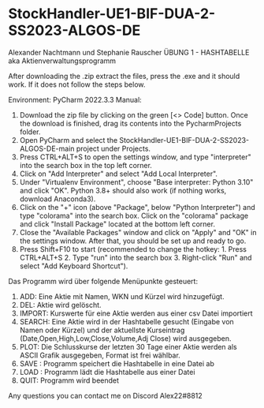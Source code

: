 # StockHandler-UE1-BIF-DUA-2-SS2023-ALGOS-DE

Alexander Nachtmann und Stephanie Rauscher
ÜBUNG 1 - HASHTABELLE aka Aktienverwaltungsprogramm

After downloading the .zip extract the files, press the .exe and it should work. If it does not follow the steps below.

Environment: PyCharm 2022.3.3
Manual:

1. Download the zip file by clicking on the green [<> Code] button. Once the download is finished, drag its contents into the PycharmProjects folder.
2. Open PyCharm and select the StockHandler-UE1-BIF-DUA-2-SS2023-ALGOS-DE-main project under Projects.
3. Press CTRL+ALT+S to open the settings window, and type "interpreter" into the search box in the top left corner.
4. Click on "Add Interpreter" and select "Add Local Interpreter".
5. Under "Virtualenv Environment", choose "Base interpreter: Python 3.10" and click "OK". Python 3.8+ should also work (if nothing works, download Anaconda3).
6. Click on the "+" icon (above "Package", below "Python Interpreter") and type "colorama" into the search box. Click on the "colorama" package and click "Install Package" located at the bottom left corner.
7. Close the "Available Packages" window and click on "Apply" and "OK" in the settings window. After that, you should be set up and ready to go.
8. Press Shift+F10 to start (recommended to change the hotkey: 1. Press CTRL+ALT+S 2. Type "run" into the search box 3. Right-click "Run" and select "Add Keyboard Shortcut").

Das Programm wird über folgende Menüpunkte gesteuert:
1. ADD: Eine Aktie mit Namen, WKN und Kürzel wird hinzugefügt.
2. DEL: Aktie wird gelöscht.
3. IMPORT: Kurswerte für eine Aktie werden aus einer csv Datei importiert
4. SEARCH: Eine Aktie wird in der Hashtabelle gesucht (Eingabe von Namen oder Kürzel) und der aktuellste Kurseintrag (Date,Open,High,Low,Close,Volume,Adj Close) wird ausgegeben.
5. PLOT: Die Schlusskurse der letzten 30 Tage einer Aktie werden als ASCII Grafik ausgegeben, Format ist frei wählbar.
6. SAVE <filename>: Programm speichert die Hashtabelle in eine Datei ab
7. LOAD <filename>: Programm lädt die Hashtabelle aus einer Datei
8. QUIT: Programm wird beendet


Any questions you can contact me on Discord Alex22#8812
